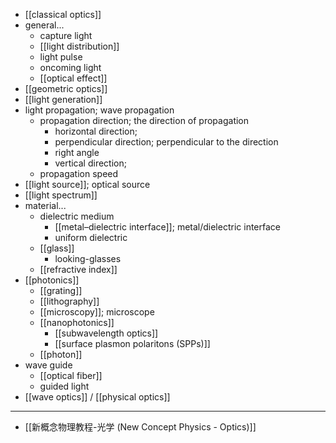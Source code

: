 - [[classical optics]]
- general...
    - capture light
    - [[light distribution]]
    - light pulse
    - oncoming light
    - [[optical effect]]
- [[geometric optics]]
- [[light generation]]
- light propagation; wave propagation
    - propagation direction; the direction of propagation
        - horizontal direction;
        - perpendicular direction; perpendicular to the direction
        - right angle
        - vertical direction;
    - propagation speed
- [[light source]]; optical source
- [[light spectrum]]
- material...
    - dielectric medium
        - [[metal–dielectric interface]]; metal/dielectric interface
        - uniform dielectric
    - [[glass]]
        - looking-glasses
    - [[refractive index]]
- [[photonics]]
    - [[grating]]
    - [[lithography]]
    - [[microscopy]]; microscope
    - [[nanophotonics]]
        - [[subwavelength optics]]
        - [[surface plasmon polaritons (SPPs)]]
    - [[photon]]
- wave guide
    - [[optical fiber]]
    - guided light
- [[wave optics]] / [[physical optics]]
- ---
- [[新概念物理教程-光学 (New Concept Physics - Optics)]]
